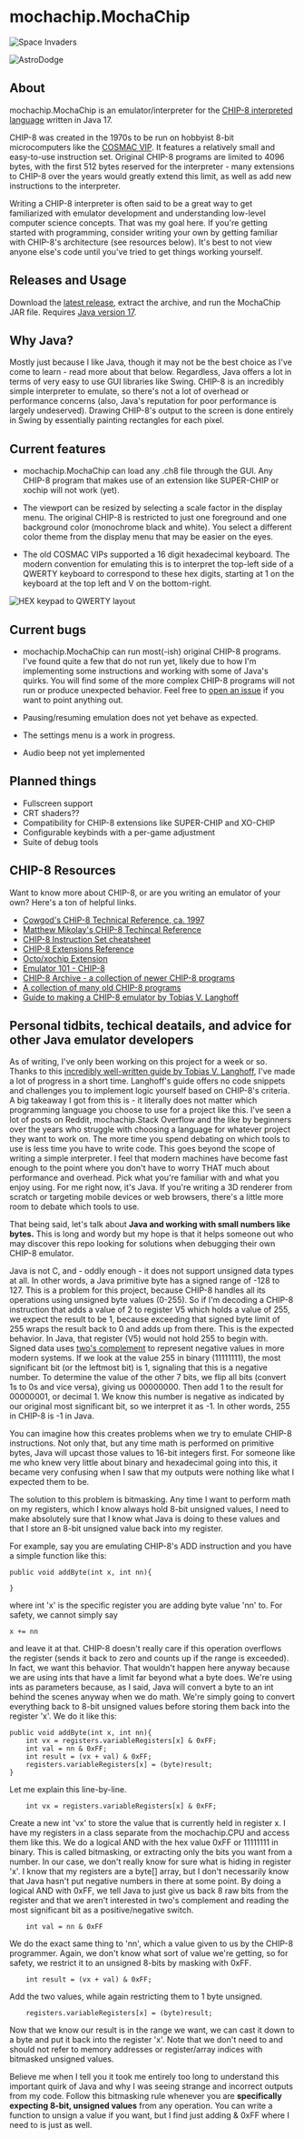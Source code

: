 # mochachip.MochaChip

![Space Invaders](assets/screen1.png)

![AstroDodge](assets/screen2.png)

## About

mochachip.MochaChip is an emulator/interpreter for the [CHIP-8 interpreted language](https://en.wikipedia.org/wiki/CHIP-8) written
in Java 17.

CHIP-8 was created in the 1970s to be run on hobbyist 8-bit microcomputers like
the [COSMAC VIP](https://en.wikipedia.org/wiki/COSMAC_VIP). It features a relatively
small and easy-to-use instruction set. Original CHIP-8 programs are limited to 4096 bytes, with the first 512 bytes
reserved
for the interpreter - many extensions to CHIP-8 over the years would greatly extend this limit, as well as add new
instructions
to the interpreter.

Writing a CHIP-8 interpreter is often said to be a great way to get familiarized with emulator development and
understanding low-level computer science concepts. That was my goal here. If you're getting started with programming,
consider writing your own by getting familiar with CHIP-8's architecture (see resources below). It's best to not view anyone else's code until
you've tried to get things working yourself.

## Releases and Usage

Download the [latest release](https://github.com/VinceIP/MochaChip/releases/), extract the archive, and run the MochaChip
JAR file. Requires [Java version 17](https://www.oracle.com/java/technologies/downloads/).

## Why Java?

Mostly just because I like Java, though it may not be the best choice as I've come to learn - read more about that
below.
Regardless, Java offers a lot in terms of very easy to use GUI libraries like Swing. CHIP-8 is an incredibly simple
interpreter
to emulate, so there's not a lot of overhead or performance concerns (also, Java's reputation for poor performance is
largely undeserved).
Drawing CHIP-8's output to the screen is done entirely in Swing by essentially painting rectangles for each pixel.

## Current features

- mochachip.MochaChip can load any .ch8 file through the GUI. Any CHIP-8 program that makes use of an extension like SUPER-CHIP or
  xochip will not work (yet).

- The viewport can be resized by selecting a scale factor in the display menu. The original CHIP-8 is restricted to just
  one foreground and one background color (monochrome black and white). You select a different color theme from the
  display
  menu that may be easier on the eyes.

- The old COSMAC VIPs supported a 16 digit hexadecimal keyboard. The modern convention for emulating this is to
  interpret the top-left
  side of a QWERTY keyboard to correspond to these hex digits, starting at 1 on the keyboard at the top left and V on
  the bottom-right.

![HEX keypad to QWERTY layout](assets/keypad.gif)

## Current bugs

- mochachip.MochaChip can run most(-ish) original CHIP-8 programs. I've found quite a few that do not run yet, likely due to how
  I'm implementing some instructions and working with some of Java's quirks. You will find some of the more complex
  CHIP-8 programs will not run or produce unexpected behavior. Feel free
  to [open an issue](https://github.com/VinceIP/MochaChip/issues)
  if you want to point anything out.

- Pausing/resuming emulation does not yet behave as expected.

- The settings menu is a work in progress.
- Audio beep not yet implemented

## Planned things

- Fullscreen support
- CRT shaders??
- Compatibility for CHIP-8 extensions like SUPER-CHIP and XO-CHIP
- Configurable keybinds with a per-game adjustment
- Suite of debug tools

## CHIP-8 Resources

Want to know more about CHIP-8, or are you writing an emulator of your own? Here's a ton of helpful links.

- [Cowgod's CHIP-8 Technical Reference, ca. 1997](http://devernay.free.fr/hacks/chip8/C8TECH10.HTM)
- [Matthew Mikolay's CHIP-8 Techincal Reference](https://github.com/mattmikolay/chip-8/wiki/CHIP%E2%80%908-Technical-Reference)
- [CHIP-8 Instruction Set cheatsheet](https://johnearnest.github.io/Octo/docs/chip8ref.pdf)
- [CHIP-8 Extensions Reference](https://github.com/mattmikolay/chip-8/wiki/CHIP%E2%80%908-Extensions-Reference)
- [Octo/xochip Extension](https://johnearnest.github.io/Octo/docs/XO-ChipSpecification.html)
- [Emulator 101 - CHIP-8](http://www.emulator101.com/introduction-to-chip-8.html)
- [CHIP-8 Archive - a collection of newer CHIP-8 programs](https://johnearnest.github.io/chip8Archive/)
- [A collection of many old CHIP-8 programs](https://github.com/kripod/chip8-roms)
- [Guide to making a CHIP-8 emulator by Tobias V. Langhoff](https://tobiasvl.github.io/blog/write-a-chip-8-emulator/)

## Personal tidbits, techical deatails, and advice for other Java emulator developers

As of writing, I've only been working on this project for a week or so. Thanks to this [incredibly well-written
guide by Tobias V. Langhoff](https://tobiasvl.github.io/blog/write-a-chip-8-emulator/), I've made a lot of progress in
a short time. Langhoff's guide offers no code snippets and challenges you to implement logic yourself based on
CHIP-8's criteria. A big takeaway I got from this is - it literally does not matter which programming language you choose
to use for a project like this. I've seen a lot of posts on Reddit, mochachip.Stack Overflow and the like by beginners over the years
who struggle with choosing a language for whatever project they want to work on. The more time you spend debating on which
tools to use is less time you have to write code. This goes beyond the scope of writing a simple interpreter. I feel that
modern machines have become fast enough to the point where you don't have to worry THAT much about performance and overhead.
Pick what you're familiar with and what you enjoy using. For me right now, it's Java. If you're writing a 3D renderer from
scratch or targeting mobile devices or web browsers, there's a little more room to debate which tools to use.

That being said, let's talk about **Java and working with small numbers like bytes.** This is long and wordy but my hope
is that it helps someone out who may discover this repo looking for solutions when debugging their own CHIP-8 emulator.

Java is not C, and - oddly enough - it does not support unsigned data types at all. In other words, a Java primitive byte
has a signed range of -128 to 127. This is a problem for this project, because CHIP-8 handles all its operations using
unsigned byte values (0-255). So if I'm decoding a CHIP-8 instruction that adds a value of 2 to register V5 which holds
a value of 255, we expect the result to be 1, because exceeding that signed byte limit of 255 wraps the result back to
0 and adds up from there. This is the expected behavior. In Java, that register (V5) would not hold 255 to begin with.
Signed data uses [two's complement](https://en.wikipedia.org/wiki/Two%27s_complement) to represent negative values in
more modern systems. If we look at the value 255 in binary (11111111), the most significant bit (or the leftmost bit)
is 1, signaling that this is a negative number. To determine the value of the other 7 bits, we flip all bits (convert
1s to 0s and vice versa), giving us 00000000. Then add 1 to the result for 00000001, or decimal 1. We know this number
is negative as indicated by our original most significant bit, so we interpret it as -1. In other words, 255 in CHIP-8
is -1 in Java.

You can imagine how this creates problems when we try to emulate CHIP-8 instructions. Not only that, but any time
math is performed on primitive bytes, Java will upcast those values to 16-bit integers first. For someone like me who
knew very little about binary and hexadecimal going into this, it became very confusing when I saw that my outputs
were nothing like what I expected them to be.

The solution to this problem is bitmasking. Any time I want to perform math on my registers, which I know always hold
8-bit unsigned values, I need to make absolutely sure that I know what Java is doing to these values and that I store
an 8-bit unsigned value back into my register.

For example, say you are emulating CHIP-8's ADD instruction and you have a simple function like this:
```
public void addByte(int x, int nn){

}
```
where int 'x' is the specific register you are adding byte value 'nn' to. For safety, we cannot simply say
```
x += nn
```

and leave it at that. CHIP-8 doesn't really care if this operation overflows the register (sends it back to zero
and counts up if the range is exceeded). In fact, we want this behavior. That wouldn't happen here anyway because
we are using ints that have a limit far beyond what a byte does. We're using ints as parameters because, as I said,
Java will convert a byte to an int behind the scenes anyway when we do math. We're simply going to convert everything
back to 8-bit unsigned values before storing them back into the register 'x'. We do it like this:
```
public void addByte(int x, int nn){
    int vx = registers.variableRegisters[x] & 0xFF;
    int val = nn & 0xFF;
    int result = (vx + val) & 0xFF;
    registers.variableRegisters[x] = (byte)result;
}
```

Let me explain this line-by-line.

```
    int vx = registers.variableRegisters[x] & 0xFF;
```

Create a new int 'vx' to store the value that is currently held in register x. I have my registers in a class separate
from the mochachip.CPU and access them like this. We do a logical AND with the hex value 0xFF or 11111111 in binary. This is called
bitmasking, or extracting only the bits you want from a number. In our case, we don't really know for sure what is
hiding in register 'x'. I know that my registers are a byte[] array, but I don't necessarily know that Java hasn't put
negative numbers in there at some point. By doing a logical AND with 0xFF, we tell Java to just give us back 8 raw
bits from the register and that we aren't interested in two's complement and reading the most significant bit as
a positive/negative switch.

```
    int val = nn & 0xFF
```

We do the exact same thing to 'nn', which a value given to us by the CHIP-8 programmer. Again, we don't know what sort
of value we're getting, so for safety, we restrict it to an unsigned 8-bits by masking with 0xFF.

```
    int result = (vx + val) & 0xFF;
```

Add the two values, while again restricting them to 1 byte unsigned.

```
    registers.variableRegisters[x] = (byte)result;
```

Now that we know our result is in the range we want, we can cast it down to a byte and put it back into the register 'x'.
Note that we don't need to and should not refer to memory addresses or register/array indices with bitmasked unsigned values.

Believe me when I tell you it took me entirely too long to understand this important quirk of Java and why I was seeing
strange and incorrect outputs from my code. Follow this bitmasking rule whenever you are **specifically expecting 8-bit,
unsigned values** from any operation. You can write a function to unsign a value if you want, but I find just adding 
& 0xFF where I need to is just as well.